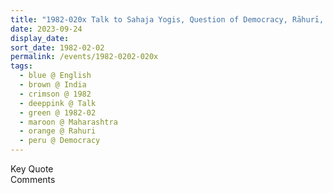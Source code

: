 ```yaml
---
title: "1982-020x Talk to Sahaja Yogis, Question of Democracy, Rāhurī, Maharashtra, India"
date: 2023-09-24
display_date: 
sort_date: 1982-02-02
permalink: /events/1982-0202-020x
tags:
  - blue @ English
  - brown @ India
  - crimson @ 1982
  - deeppink @ Talk
  - green @ 1982-02
  - maroon @ Maharashtra
  - orange @ Rahuri
  - peru @ Democracy
---
```


<wave-list>
  <list-title color="green" width="75">Key Quote</list-title>
  <list-item color="BlanchedAlmond"  width="200"></list-item>
  <list-item color="Lavender"></list-item>
  <list-item color="BlanchedAlmond"></list-item>
</wave-list>

<br>

<wave-list>
  <list-title color="green" width="75">Comments</list-title>
  <list-item color="BlanchedAlmond"  width="200"></list-item>
  <list-item color="Lavender"></list-item>
  <list-item color="BlanchedAlmond"></list-item>
</wave-list>